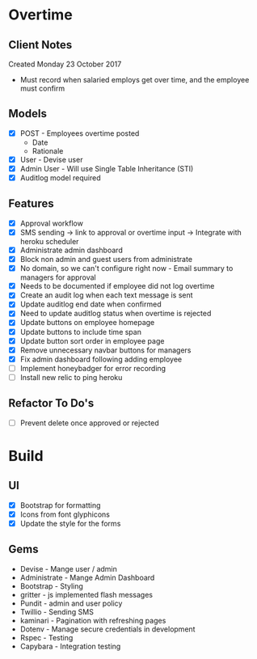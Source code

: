 # Overtime

## Client Notes

Created Monday 23 October 2017

* Must record when salaried employs get over time, and the employee must confirm

## Models

- [x] POST - Employees overtime posted
    * Date
    * Rationale
- [x] User - Devise user
- [x] Admin User - Will use Single Table Inheritance (STI)
- [x] Auditlog model required

## Features
- [x] Approval workflow
- [x] SMS sending -> link to approval or overtime input -> Integrate with heroku scheduler
- [x] Administrate admin dashboard
- [x] Block non admin and guest users from administrate
- [x] No domain, so we can't configure right now - Email summary to managers for approval
- [x] Needs to be documented if employee did not log overtime
- [x] Create an audit log when each text message is sent
- [x] Update auditlog end date when confirmed
- [x] Need to update auditlog status when overtime is rejected
- [x] Update buttons on employee homepage
- [x] Update buttons to include time span
- [x] Update button sort order in employee page
- [x] Remove unnecessary navbar buttons for managers
- [x] Fix admin dashboard following adding employee
- [ ] Implement honeybadger for error recording
- [ ] Install new relic to ping heroku

## Refactor To Do's
- [ ] Prevent delete once approved or rejected

# Build

## UI

- [x] Bootstrap for formatting
- [x] Icons from font glyphicons
- [x] Update the style for the forms

## Gems

* Devise - Mange user / admin
* Administrate - Mange Admin Dashboard
* Bootstrap - Styling
* gritter - js implemented flash messages
* Pundit - admin and user policy
* Twillio - Sending SMS
* kaminari - Pagination with refreshing pages
* Dotenv - Manage secure credentials in development
* Rspec - Testing
* Capybara - Integration testing


